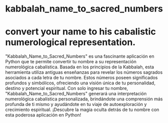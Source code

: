 # kabbalah_name_to_sacred_numbers
# convert your name to his cabalistic numerological representation.  

"Kabbalah_Name_to_Sacred_Numbers" es una fascinante aplicación en Python que te permite convertir tu nombre a su representación numerológica cabalística. Basada en los principios de la Kabbalah, esta herramienta utiliza antiguas enseñanzas para revelar los números sagrados asociados a cada letra de tu nombre. Estos números poseen significados profundos y simbólicos, ofreciendo una visión única de tu personalidad, destino y potencial espiritual. Con solo ingresar tu nombre, "Kabbalah_Name_to_Sacred_Numbers" generará una interpretación numerológica cabalística personalizada, brindándote una comprensión más profunda de ti mismo y ayudándote en tu viaje de autoexploración y crecimiento espiritual. ¡Descubre la magia oculta detrás de tu nombre con esta poderosa aplicación en Python!
